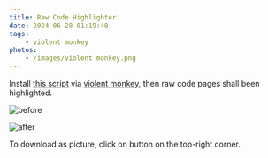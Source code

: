 ```yaml
---
title: Raw Code Highlighter
date: 2024-06-28 01:19:48
tags:
    - violent monkey
photos:
    - /images/violent monkey.png
---
```


Install [this script](https://gist.githubusercontent.com/536/2a4a0a9dfbcca7258c09c08bffa14e0b/raw/Raw%2520Code%2520Highlighter.js) via [violent monkey](https://violentmonkey.github.io/), then raw code pages shall been highlighted.

![before](/images/raw-code-highlighter-01.png)

![after](/images/raw-code-highlighter-02.png)

To download as picture, click on button on the top-right corner.
